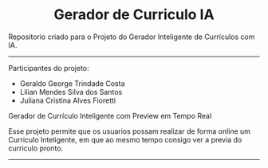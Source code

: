 <h1 align="center">Gerador de Curriculo IA </h1>

Repositorio criado para o Projeto do Gerador Inteligente de Currículos com IA.
______________________________________________________________________________________________


Participantes do projeto:
* Geraldo George Trindade Costa 
* Lilian Mendes Silva dos Santos 
* Juliana Cristina Alves Fioretti

Gerador de Currículo Inteligente com Preview em Tempo Real

Esse projeto permite que os usuarios possam realizar de forma online um Curriculo Inteligente, em que ao mesmo tempo consigo ver a previa do curriculo pronto.

____________________________________________________________________________________________


